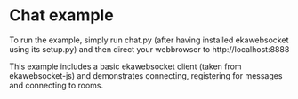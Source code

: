Chat example
============

To run the example, simply run chat.py (after having installed ekawebsocket using its setup.py) and then direct your webbrowser to http://localhost:8888


This example includes a basic ekawebsocket client (taken from ekawebsocket-js) and demonstrates connecting, registering for messages and connecting to rooms.